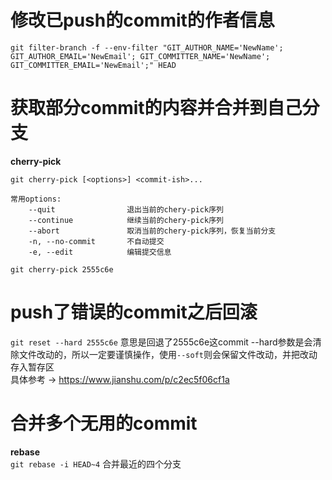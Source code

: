 # 修改已push的commit的作者信息
`git filter-branch -f --env-filter "GIT_AUTHOR_NAME='NewName'; GIT_AUTHOR_EMAIL='NewEmail'; GIT_COMMITTER_NAME='NewName'; GIT_COMMITTER_EMAIL='NewEmail';" HEAD`
# 获取部分commit的内容并合并到自己分支
**cherry-pick**
```
git cherry-pick [<options>] <commit-ish>...

常用options:
    --quit                退出当前的chery-pick序列
    --continue            继续当前的chery-pick序列
    --abort               取消当前的chery-pick序列，恢复当前分支
    -n, --no-commit       不自动提交
    -e, --edit            编辑提交信息
```
`git cherry-pick 2555c6e` 
# push了错误的commit之后回滚
`git reset --hard 2555c6e` 意思是回退了2555c6e这commit
--hard参数是会清除文件改动的，所以一定要谨慎操作，使用`--soft`则会保留文件改动，并把改动存入暂存区  
具体参考 -> https://www.jianshu.com/p/c2ec5f06cf1a
# 合并多个无用的commit
**rebase**  
`git rebase -i HEAD~4` 合并最近的四个分支
